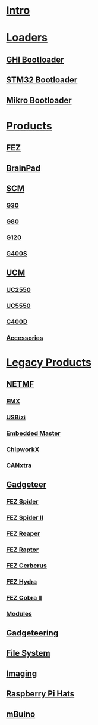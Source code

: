 # [Intro](intro.md)

# [Loaders](loaders/intro.md)
## [GHI Bootloader](loaders/ghi_bootloader.md)
## [STM32 Bootloader](loaders/stm32_bootloader.md)
## [Mikro Bootloader](loaders/mikro_bootloader.md)

# [Products](products/intro.md)
## [FEZ](products/fez.md)
## [BrainPad](products/brainpad.md)

## [SCM](products/scm/intro.md)
### [G30](products/scm/g30.md)
### [G80](products/scm/g80.md)
### [G120](products/scm/g120.md)
### [G400S](products/scm/g400s.md)

## [UCM](products/ucm/intro.md)
### [UC2550](products/ucm/uc2550.md)
### [UC5550](products/ucm/uc5550.md)
### [G400D](products/ucm/g400d.md)
### [Accessories](products/ucm/accessories.md)

# [Legacy Products](legacy_products/intro.md)

## [NETMF](legacy_products/netmf/intro.md)
### [EMX](legacy_products/netmf/emx.md)
### [USBizi](legacy_products/netmf/usbizi.md)
### [Embedded Master](legacy_products/netmf/embedded_master.md)
### [ChipworkX](legacy_products/netmf/chipworkx.md)
### [CANxtra](legacy_products/netmf/canxtra.md)

## [Gadgeteer](legacy_products/gadgeteer/intro.md)
### [FEZ Spider](legacy_products/gadgeteer/fez_spider.md)
### [FEZ Spider II](legacy_products/gadgeteer/fez_spider_ii.md)
### [FEZ Reaper](legacy_products/gadgeteer/fez_reaper.md)
### [FEZ Raptor](legacy_products/gadgeteer/fez_raptor.md)
### [FEZ Cerberus](legacy_products/gadgeteer/fez_cerberus.md)
### [FEZ Hydra](legacy_products/gadgeteer/fez_hydra.md)
### [FEZ Cobra II](legacy_products/gadgeteer/fez_cobra_ii.md)
### [Modules](legacy_products/gadgeteer/modules.md)

## [Gadgeteering](legacy_products/gadgeteering.md)
## [File System](legacy_products/filesystem.md)
## [Imaging](legacy_products/imaging.md)
## [Raspberry Pi Hats](legacy_products/raspberrypi_hats.md)
## [mBuino](legacy_products/mbuino.md)
